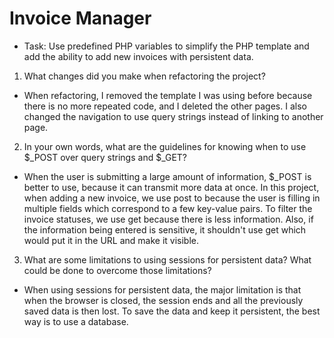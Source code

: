 # Invoice Manager
- Task: Use predefined PHP variables to simplify the PHP template and add the ability to add new invoices with persistent data.

1. What changes did you make when refactoring the project?

- When refactoring, I removed the template I was using before because there is no more repeated code, and I deleted the other pages. I also changed the navigation to use query strings instead of linking to another page.

2. In your own words, what are the guidelines for knowing when to use $_POST over query strings and $_GET?

- When the user is submitting a large amount of information, $_POST is better to use, because it can transmit more data at once. In this project, when adding a new invoice, we use post to because the user is filling in multiple fields which correspond to a few key-value pairs. To filter the invoice statuses, we use get because there is less information. Also, if the information being entered is sensitive, it shouldn't use get which would put it in the URL and make it visible.

3. What are some limitations to using sessions for persistent data? What could be done to overcome those limitations?

- When using sessions for persistent data, the major limitation is that when the browser is closed, the session ends and all the previously saved data is then lost. To save the data and keep it persistent, the best way is to use a database.

